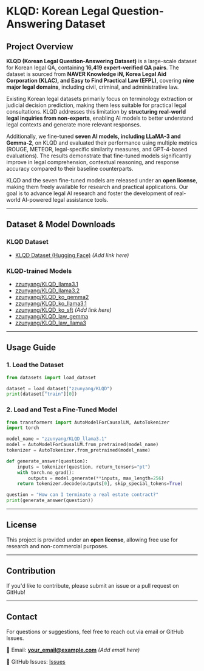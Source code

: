 # KLQD: Korean Legal Question-Answering Dataset

## Project Overview

**KLQD (Korean Legal Question-Answering Dataset)** is a large-scale dataset for Korean legal QA, containing **16,419 expert-verified QA pairs**. The dataset is sourced from **NAVER Knowledge iN, Korea Legal Aid Corporation (KLAC), and Easy to Find Practical Law (EFPL)**, covering **nine major legal domains**, including civil, criminal, and administrative law.

Existing Korean legal datasets primarily focus on terminology extraction or judicial decision prediction, making them less suitable for practical legal consultations. KLQD addresses this limitation by **structuring real-world legal inquiries from non-experts**, enabling AI models to better understand legal contexts and generate more relevant responses.

Additionally, we fine-tuned **seven AI models, including LLaMA-3 and Gemma-2**, on KLQD and evaluated their performance using multiple metrics (ROUGE, METEOR, legal-specific similarity measures, and GPT-4-based evaluations). The results demonstrate that fine-tuned models significantly improve in legal comprehension, contextual reasoning, and response accuracy compared to their baseline counterparts.

KLQD and the seven fine-tuned models are released under an **open license**, making them freely available for research and practical applications. Our goal is to advance legal AI research and foster the development of real-world AI-powered legal assistance tools.

---

## Dataset & Model Downloads

### KLQD Dataset
- [KLQD Dataset (Hugging Face)](#) *(Add link here)*

### KLQD-trained Models
- [zzunyang/KLQD_llama3.1](https://huggingface.co/zzunyang/KLQD_llama3.1)
- [zzunyang/KLQD_llama3.2](https://huggingface.co/zzunyang/KLQD_llama3.2)
- [zzunyang/KLQD_ko_gemma2](https://huggingface.co/zzunyang/KLQD_ko_gemma2)
- [zzunyang/KLQD_ko_llama3.1](https://huggingface.co/zzunyang/KLQD_ko_llama3.1)
- [zzunyang/KLQD_ko_sft](#) *(Add link here)*
- [zzunyang/KLQD_law_gemma](https://huggingface.co/zzunyang/KLQD_law_gemma)
- [zzunyang/KLQD_law_llama3](https://huggingface.co/zzunyang/KLQD_law_llama3)

---

## Usage Guide

### 1. Load the Dataset
```python
from datasets import load_dataset

dataset = load_dataset("zzunyang/KLQD")
print(dataset["train"][0])
```

### 2. Load and Test a Fine-Tuned Model
```python
from transformers import AutoModelForCausalLM, AutoTokenizer
import torch

model_name = "zzunyang/KLQD_llama3.1"
model = AutoModelForCausalLM.from_pretrained(model_name)
tokenizer = AutoTokenizer.from_pretrained(model_name)

def generate_answer(question):
    inputs = tokenizer(question, return_tensors="pt")
    with torch.no_grad():
        outputs = model.generate(**inputs, max_length=256)
    return tokenizer.decode(outputs[0], skip_special_tokens=True)

question = "How can I terminate a real estate contract?"
print(generate_answer(question))
```

---

## License

This project is provided under an **open license**, allowing free use for research and non-commercial purposes.

---

## Contribution

If you'd like to contribute, please submit an issue or a pull request on GitHub!

---

## Contact

For questions or suggestions, feel free to reach out via email or GitHub Issues.

📧 Email: **your_email@example.com** *(Add email here)*

📌 GitHub Issues: [Issues](https://github.com/zzunyang/KLQD/issues)
